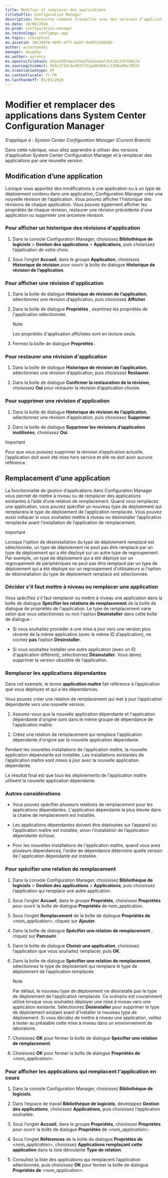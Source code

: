 ```yaml
---
title: Modifier et remplacer des applications
titleSuffix: Configuration Manager
description: Découvrez comment travailler avec des versions d’application System Center Configuration Manager et remplacer des applications.
ms.date: 10/06/2016
ms.prod: configuration-manager
ms.technology: configmgr-app
ms.topic: conceptual
ms.assetid: 30170d70-489f-47f7-bebf-9ed0115db26b
author: aczechowski
manager: dougeby
ms.author: aaroncz
ms.openlocfilehash: d32a2997da45f02dfd4d2abaf3bf292295f88224
ms.sourcegitcommit: 0b0c2735c4ed822731ae069b4cc1380e89e78933
ms.translationtype: HT
ms.contentlocale: fr-FR
ms.lasthandoff: 05/03/2018
---
```

# <a name="revise-and-supersede-applications-in-system-center-configuration-manager"></a>Modifier et remplacer des applications dans System Center Configuration Manager

*S’applique à : System Center Configuration Manager (Current Branch)*

Dans cette rubrique, vous allez apprendre à utiliser des versions d’application System Center Configuration Manager et à remplacer des applications par une nouvelle version.  

##  <a name="application-revisions"></a>Modification d’une application  
 Lorsque vous apportez des modifications à une application ou à un type de déploiement contenu dans une application, Configuration Manager crée une nouvelle révision de l’application. Vous pouvez afficher l'historique des révisions de chaque application. Vous pouvez également afficher les propriétés de chaque révision, restaurer une révision précédente d'une application ou supprimer une ancienne révision.  

### <a name="to-display-an-application-revision-history"></a>Pour afficher un historique des révisions d'application  

1.  Dans la console Configuration Manager, choisissez **Bibliothèque de logiciels** > **Gestion des applications** > **Applications**, puis choisissez l’application de votre choix.  

3.  Sous l’onglet **Accueil**, dans le groupe **Application**, choisissez **Historique de révision** pour ouvrir la boîte de dialogue **Historique de révision de l’application**.  

### <a name="to-view-an-application-revision"></a>Pour afficher une révision d'application  

1.  Dans la boîte de dialogue **Historique de révision de l’application**, sélectionnez une révision d’application, puis choisissez **Afficher**.  

2.  Dans la boîte de dialogue **Propriétés** , examinez les propriétés de l'application sélectionnée.  

    > [!NOTE]  
    >  Les propriétés d'application affichées sont en lecture seule.  

3.  Fermez la boîte de dialogue **Propriétés** .  

### <a name="to-restore-an-application-revision"></a>Pour restaurer une révision d'application  

1.  Dans la boîte de dialogue **Historique de révision de l’application**, sélectionnez une révision d’application, puis choisissez **Restaurer**.  

2.  Dans la boîte de dialogue **Confirmer la restauration de la révision**, choisissez **Oui** pour restaurer la révision d’application choisie.  

### <a name="to-delete-an-application-revision"></a>Pour supprimer une révision d'application  

1.  Dans la boîte de dialogue **Historique de révision de l’application**, sélectionnez une révision d’application, puis choisissez **Supprimer**.  

2.  Dans la boîte de dialogue **Supprimer les révisions d’application inutilisées**, choisissez **Oui**.  

> [!IMPORTANT]  
>  Pour que vous puissiez supprimer la révision d’application actuelle, l’application doit avoir été mise hors service et elle ne doit avoir aucune référence.  

##  <a name="application-supersedence"></a>Remplacement d’une application  
 La fonctionnalité de gestion d’applications dans Configuration Manager vous permet de mettre à niveau ou de remplacer des applications existantes à l’aide d’une relation de remplacement. Quand vous remplacez une application, vous pouvez spécifier un nouveau type de déploiement qui remplacera le type de déploiement de l’application remplacée. Vous pouvez aussi indiquer si vous souhaitez mettre à niveau ou désinstaller l’application remplacée avant l’installation de l’application de remplacement.  

> [!IMPORTANT]  
>  Lorsque l'option de désinstallation du type de déploiement remplacé est sélectionnée, un type de déploiement ne peut pas être remplacé par un type de déploiement qui a été déployé sur un autre type de regroupement.  Par exemple, un type de déploiement qui a été déployé sur un regroupement de périphériques ne peut pas être remplacé par un type de déploiement qui a été déployé sur un regroupement d'utilisateurs si l'option de désinstallation du type de déploiement remplacé est sélectionnée.  

### <a name="decide-whether-to-upgrade-or-replace-an-application"></a>Décider s'il faut mettre à niveau ou remplacer une application  
 Vous spécifiez s'il faut remplacer ou mettre à niveau une application dans la boîte de dialogue **Spécifier les relations de remplacement** de la boîte de dialogue de propriétés de l'application. Le type de remplacement varie selon que vous sélectionnez ou non l'option **Désinstaller** dans cette boîte de dialogue :  

-   Si vous souhaitez procéder à une mise à jour vers une version plus récente de la même application (avec le même ID d’application), ne cochez **pas** l’option **Désinstaller**.  

-   Si vous souhaitez installer une autre application (avec un ID d'application différent), sélectionnez **Désinstaller**. Vous devez supprimer la version obsolète de l’application.  

### <a name="supersede-dependent-applications"></a>Remplacer les applications dépendantes  
 Dans cet exemple, le terme **application maître** fait référence à l’application que vous déployez et qui a les dépendances.  

 Vous pouvez créer une relation de remplacement qui met à jour l’application dépendante vers une nouvelle version.  

1.  Assurez-vous que la nouvelle application dépendante et l'application dépendante d'origine sont dans le même groupe de dépendance de l'application maître.  

2.  Créez une relation de remplacement qui remplace l'application dépendante d'origine par la nouvelle application dépendante.  

 Pendant les nouvelles installations de l’application maître, la nouvelle application dépendante est installée. Les installations existantes de l’application maître sont mises à jour avec la nouvelle application dépendante.  

 Le résultat final est que tous les déploiements de l’application maître utilisent la nouvelle application dépendante.  

### <a name="further-considerations"></a>Autres considérations  

-   Vous pouvez spécifier plusieurs relations de remplacement pour les applications dépendantes. L'application dépendante la plus élevée dans la chaîne de remplacement est installée.  

-   Les applications dépendantes doivent être déployées sur l’appareil où l’application maître est installée, sinon l’installation de l’application dépendante échoue.  

-   Pour les nouvelles installations de l'application maître, quand vous avez plusieurs dépendances, l'ordre de dépendance détermine quelle version de l'application dépendante est installée.  

### <a name="to-specify-a-supersedence-relationship"></a>Pour spécifier une relation de remplacement  

1.  Dans la console Configuration Manager, choisissez **Bibliothèque de logiciels** > **Gestion des applications** > **Applications**, puis choisissez l’application qui remplace une autre application.  

3.  Sous l’onglet **Accueil**, dans le groupe **Propriétés**, choisissez **Propriétés** pour ouvrir la boîte de dialogue **Propriétés** de nom_application.  

4.  Sous l’onglet **Remplacement** de la boîte de dialogue **Propriétés de** *<nom_application\>*, cliquez sur **Ajouter**.  

5.  Dans la boîte de dialogue **Spécifier une relation de remplacement** , cliquez sur **Parcourir**.  

6.  Dans la boîte de dialogue **Choisir une application**, choisissez l’application que vous souhaitez remplacer, puis **OK**.  

7.  Dans la boîte de dialogue **Spécifier une relation de remplacement**, sélectionnez le type de déploiement qui remplace le type de déploiement de l’application remplacée.  

    > [!NOTE]  
    >  Par défaut, le nouveau type de déploiement ne désinstalle pas le type de déploiement de l’application remplacée. Ce scénario est couramment utilisé lorsque vous souhaitez déployer une mise à niveau vers une application existante. Sélectionnez **Désinstaller** pour supprimer le type de déploiement existant avant d'installer le nouveau type de déploiement. Si vous décidez de mettre à niveau une application, veillez à tester au préalable cette mise à niveau dans un environnement de laboratoire.  

8.  Choisissez **OK** pour fermer la boîte de dialogue **Spécifier une relation de remplacement**.  

9. Choisissez **OK** pour fermer la boîte de dialogue **Propriétés de** *<nom_application\>*.  

### <a name="to-display-applications-that-supersede-the-current-application"></a>Pour afficher les applications qui remplacent l'application en cours  

1.  Dans la console Configuration Manager, choisissez **Bibliothèque de logiciels**.  

2.  Dans l’espace de travail **Bibliothèque de logiciels**, développez **Gestion des applications**, choisissez **Applications**, puis choisissez l’application souhaitée.  

3.  Sous l’onglet **Accueil**, dans le groupe **Propriétés**, choisissez **Propriétés** pour ouvrir la boîte de dialogue **Propriétés** de *<nom_application\>*.  

4.  Sous l’onglet **Références** de la boîte de dialogue **Propriétés de** *<nom_application\>*, choisissez **Applications remplaçant cette application** dans la liste déroulante **Type de relation**.  

5.  Consultez la liste des applications qui remplacent l’application sélectionnée, puis choisissez **OK** pour fermer la boîte de dialogue **Propriétés de** *<nom_application\>*.  
